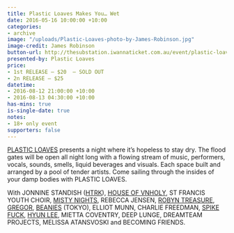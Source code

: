 ```yaml
---
title: Plastic Loaves Makes You… Wet
date: 2016-05-16 10:00:00 +10:00
categories:
- archive
image: "/uploads/Plastic-Loaves-photo-by-James-Robinson.jpg"
image-credit: James Robinson
button-url: http://thesubstation.iwannaticket.com.au/event/plastic-loaves-makes-youwet-MTEwODc
presented-by: Plastic Loaves
price:
- 1st RELEASE – $20  – SOLD OUT
- 2n RELEASE – $25
datetime:
- 2016-08-12 21:00:00 +10:00
- 2016-08-13 04:30:00 +10:00
has-mins: true
is-single-date: true
notes:
- 18+ only event
supporters: false
---
```


[PLASTIC LOAVES](http://www.plasticloaves.com/) presents a night where it’s hopeless to stay dry. The flood gates will be open all night long with a flowing stream of music, performers, vocals, sounds, smells, liquid beverages and visuals. Each space built and arranged by a pool of tender artists. Come sailing through the insides of your damp bodies with PLASTIC LOAVES.

With JONNINE STANDISH ([HTRK](http://www.yourcomicbookfantasy.com/)), [HOUSE OF VNHOLY](http://www.houseofvnholy.com/), ST FRANCIS YOUTH CHOIR, [MISTY NIGHTS](https://soundcloud.com/mistynightsdisco), REBECCA JENSEN, [ROBYN TREASURE](https://soundcloud.com/robyntreasure), [GREGOR](http://chaptermusic.com/store/gregor/thoughts-faults/), [BEANIES](https://soundcloud.com/beanies-2) (TOKYO), ELLIOT MUNN, CHARLIE FREEDMAN, [SPIKE FUCK](https://soundcloud.com/spike-fuck), [HYUN LEE](http://www.hyunleee.com/), MIETTA COVENTRY, DEEP LUNGE, DREAMTEAM PROJECTS, MELISSA ATANSVOSKI and BECOMING FRIENDS.
